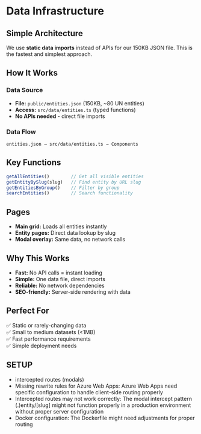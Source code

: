 # Data Infrastructure

## Simple Architecture

We use **static data imports** instead of APIs for our 150KB JSON file. This is the fastest and simplest approach.

## How It Works

### Data Source
- **File:** `public/entities.json` (150KB, ~80 UN entities)
- **Access:** `src/data/entities.ts` (typed functions)
- **No APIs needed** - direct file imports

### Data Flow
```
entities.json → src/data/entities.ts → Components
```

## Key Functions
```typescript
getAllEntities()        // Get all visible entities
getEntityBySlug(slug)   // Find entity by URL slug
getEntitiesByGroup()    // Filter by group
searchEntities()        // Search functionality
```

## Pages
- **Main grid:** Loads all entities instantly
- **Entity pages:** Direct data lookup by slug
- **Modal overlay:** Same data, no network calls

## Why This Works
- **Fast:** No API calls = instant loading
- **Simple:** One data file, direct imports
- **Reliable:** No network dependencies
- **SEO-friendly:** Server-side rendering with data

## Perfect For
✅ Static or rarely-changing data  
✅ Small to medium datasets (<1MB)  
✅ Fast performance requirements  
✅ Simple deployment needs


## SETUP
- intercepted routes (modals) 
- Missing rewrite rules for Azure Web Apps: Azure Web Apps need specific configuration to handle client-side routing properly
- Intercepted routes may not work correctly: The modal intercept pattern (.)entity/[slug] might not function properly in a production environment without proper server configuration
- Docker configuration: The Dockerfile might need adjustments for proper routing
